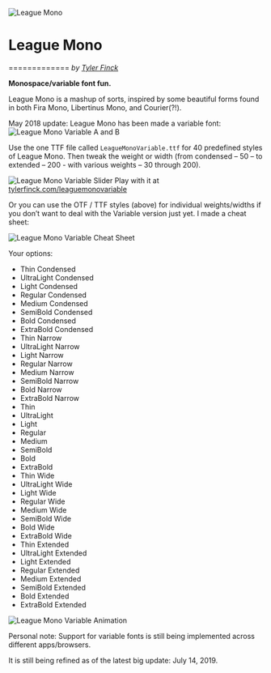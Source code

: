 ![League Mono](https://raw.githubusercontent.com/sursly/leaguemono/master/imgs/leaguemono-sample.png)

# League Mono
=============
_by [Tyler Finck](https://www.tylerfinck.com)_

**Monospace/variable font fun.** 

League Mono is a mashup of sorts, inspired by some beautiful forms found in both Fira Mono, Libertinus Mono, and Courier(?!). 


May 2018 update: League Mono has been made a variable font:
![League Mono Variable A and B](https://raw.githubusercontent.com/sursly/leaguemono/master/imgs/variable-A-B.png)

Use the one TTF file called `LeagueMonoVariable.ttf` for 40 predefined styles of League Mono. Then tweak the weight or width (from condensed – 50 – to extended – 200 - with various weights – 30 through 200).

![League Mono Variable Slider](https://raw.githubusercontent.com/sursly/leaguemono/master/imgs/lm-sliders-fincksite.gif)
Play with it at [tylerfinck.com/leaguemonovariable](https://tylerfinck.com/leaguemonovariable/)


Or you can use the OTF / TTF styles (above) for individual weights/widths if you don’t want to deal with the Variable version just yet. I made a cheat sheet:

![League Mono Variable Cheat Sheet](https://raw.githubusercontent.com/sursly/leaguemono/master/imgs/leaguemonovariable-type2-sample.png)

Your options:
- Thin Condensed
- UltraLight Condensed
- Light Condensed
- Regular Condensed
- Medium Condensed
- SemiBold Condensed
- Bold Condensed
- ExtraBold Condensed
- Thin Narrow
- UltraLight Narrow
- Light Narrow
- Regular Narrow
- Medium Narrow
- SemiBold Narrow
- Bold Narrow
- ExtraBold Narrow
- Thin
- UltraLight
- Light
- Regular
- Medium
- SemiBold
- Bold
- ExtraBold
- Thin Wide
- UltraLight Wide
- Light Wide
- Regular Wide
- Medium Wide
- SemiBold Wide
- Bold Wide
- ExtraBold Wide
- Thin Extended
- UltraLight Extended
- Light Extended
- Regular Extended
- Medium Extended
- SemiBold Extended
- Bold Extended
- ExtraBold Extended

![League Mono Variable Animation](https://raw.githubusercontent.com/sursly/leaguemono/master/imgs/lm-animated.gif)


Personal note: Support for variable fonts is still being implemented across different apps/browsers. 

It is still being refined as of the latest big update: July 14, 2019.

